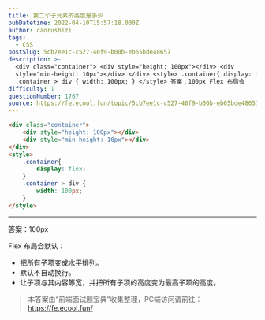 ```yaml
---
title: 第二个子元素的高度是多少
pubDatetime: 2022-04-10T15:57:18.000Z
author: caorushizi
tags:
  - CSS
postSlug: 5cb7ee1c-c527-40f9-b00b-eb65bde48657
description: >-
  <div class="container"> <div style="height: 100px"></div> <div
  style="min-height: 10px"></div> </div> <style> .container{ display: flex; }
  .container > div { width: 100px; } </style> 答案：100px Flex 布局会
difficulty: 1
questionNumber: 1767
source: https://fe.ecool.fun/topic/5cb7ee1c-c527-40f9-b00b-eb65bde48657
---
```


```html
<div class="container">
    <div style="height: 100px"></div>
    <div style="min-height: 10px"></div>
</div>
<style>
    .container{
        display: flex;
    }
    .container > div {
        width: 100px;
    }
</style>
```

---

答案：100px

Flex 布局会默认：

* 把所有子项变成水平排列。
* 默认不自动换行。
* 让子项与其内容等宽，并把所有子项的高度变为最高子项的高度。

> 本答案由“前端面试题宝典”收集整理，PC端访问请前往： https://fe.ecool.fun/ 
